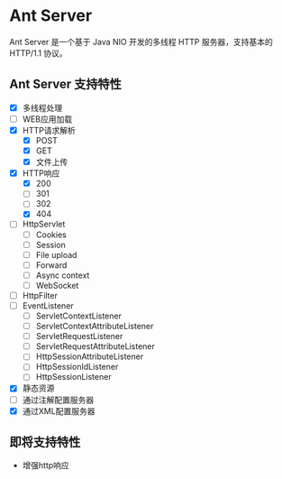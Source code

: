 # Ant Server

Ant Server 是一个基于 Java NIO 开发的多线程 HTTP 服务器，支持基本的 HTTP/1.1 协议。

## Ant Server 支持特性

- [x] 多线程处理
- [ ] WEB应用加载
- [x] HTTP请求解析
    - [x] POST
    - [x] GET
    - [x] 文件上传
- [x] HTTP响应
    - [x] 200
    - [ ] 301
    - [ ] 302
    - [x] 404
- [ ] HttpServlet
    - [ ] Cookies
    - [ ] Session
    - [ ] File upload
    - [ ] Forward
    - [ ] Async context
    - [ ] WebSocket
- [ ] HttpFilter
- [ ] EventListener
    - [ ] ServletContextListener
    - [ ] ServletContextAttributeListener
    - [ ] ServletRequestListener
    - [ ] ServletRequestAttributeListener
    - [ ] HttpSessionAttributeListener
    - [ ] HttpSessionIdListener
    - [ ] HttpSessionListener
- [x] 静态资源
- [ ] 通过注解配置服务器
- [x] 通过XML配置服务器

## 即将支持特性

+ 增强http响应

